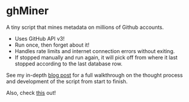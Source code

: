 # ghMiner
A tiny script that mines metadata on millions of Github accounts.

* Uses GitHub API v3!
* Run once, then forget about it!
* Handles rate limits and internet connection errors without exiting.
* If stopped manually and run again, it will pick off from where it last stopped according to the last database row.

See my in-depth [blog post](https://joshuarli.github.io/ghminer-mining-metadata-on-millions-of-github-accounts.html) for a full walkthrough on the thought process and development of the script from start to finish.

Also, check [this](https://github.com/JoshuaRLi/GitHubLog) out!
